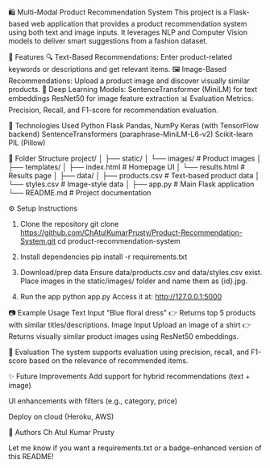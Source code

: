 🛍️ Multi-Modal Product Recommendation System
This project is a Flask-based web application that provides a product recommendation system using both text and image inputs. It leverages NLP and Computer Vision models to deliver smart suggestions from a fashion dataset.

🚀 Features
🔍 Text-Based Recommendations: Enter product-related keywords or descriptions and get relevant items.
🖼️ Image-Based Recommendations: Upload a product image and discover visually similar products.
🤖 Deep Learning Models:
SentenceTransformer (MiniLM) for text embeddings
ResNet50 for image feature extraction
📊 Evaluation Metrics: Precision, Recall, and F1-score for recommendation evaluation.

🧰 Technologies Used
Python
Flask
Pandas, NumPy
Keras (with TensorFlow backend)
SentenceTransformers (paraphrase-MiniLM-L6-v2)
Scikit-learn
PIL (Pillow)

📁 Folder Structure
project/
│
├── static/
│   └── images/              # Product images
│
├── templates/
│   ├── index.html           # Homepage UI
│   └── results.html         # Results page
│
├── data/
│   ├── products.csv         # Text-based product data
│   └── styles.csv           # Image-style data
│
├── app.py                   # Main Flask application
└── README.md                # Project documentation


⚙️ Setup Instructions
1. Clone the repository
   git clone https://github.com/ChAtulKumarPrusty/Product-Recommendation-System.git
cd product-recommendation-system

2. Install dependencies
pip install -r requirements.txt

3. Download/prep data
Ensure data/products.csv and data/styles.csv exist.
Place images in the static/images/ folder and name them as {id}.jpg.

4. Run the app
python app.py
Access it at: http://127.0.0.1:5000

📷 Example Usage
Text Input
"Blue floral dress"
👉 Returns top 5 products with similar titles/descriptions.
Image Input
Upload an image of a shirt
👉 Returns visually similar product images using ResNet50 embeddings.

🧪 Evaluation
The system supports evaluation using precision, recall, and F1-score based on the relevance of recommended items.

✨ Future Improvements
Add support for hybrid recommendations (text + image)

UI enhancements with filters (e.g., category, price)

Deploy on cloud (Heroku, AWS)

🙌 Authors
Ch Atul Kumar Prusty

Let me know if you want a requirements.txt or a badge-enhanced version of this README!
